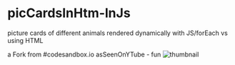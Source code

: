 # picCardsInHtm-lnJs
picture cards of different animals rendered dynamically with JS/forEach vs using HTML

a Fork from #codesandbox.io asSeenOnYTube - fun
![thumbnail](https://user-images.githubusercontent.com/103030864/171789146-c85fe1e5-7ac2-4e56-977c-67abf63bf4d4.png)
